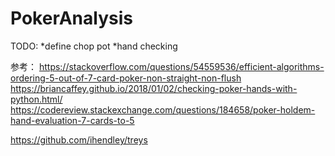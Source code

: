 # PokerAnalysis

TODO:
*define chop pot
*hand checking

参考：
https://stackoverflow.com/questions/54559536/efficient-algorithms-ordering-5-out-of-7-card-poker-non-straight-non-flush
https://briancaffey.github.io/2018/01/02/checking-poker-hands-with-python.html/
https://codereview.stackexchange.com/questions/184658/poker-holdem-hand-evaluation-7-cards-to-5

https://github.com/ihendley/treys